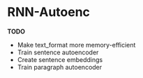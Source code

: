 # RNN-Autoenc

**TODO**
* Make text_format more memory-efficient
* Train sentence autoencoder
* Create sentence embeddings
* Train paragraph autoencoder
